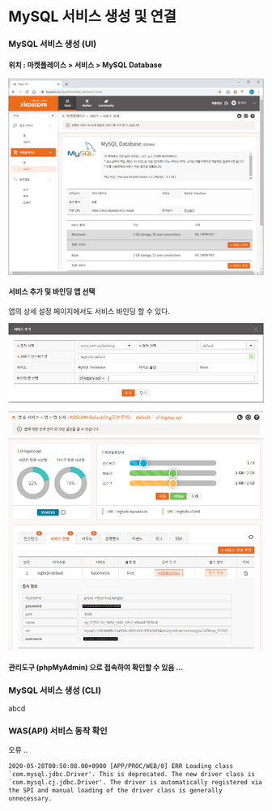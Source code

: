 # MySQL 서비스 생성 및 연결

### MySQL 서비스 생성 \(UI\)

#### 위치 : 마켓플레이스 &gt; 서비스 &gt;  MySQL Database

![](../../.gitbook/assets/image%20%28173%29.png)

#### 서비스 추가 및 바인딩 앱 선택

 앱의 상세 설정 페이지에서도 서비스 바인딩 할 수 있다. 

![](../../.gitbook/assets/image%20%28174%29.png)

![](../../.gitbook/assets/image%20%28172%29.png)

#### 관리도구 \(phpMyAdmin\) 으로 접속하여 확인할 수 있음 ... 

### MySQL 서비스 생성 \(CLI\)

abcd

### WAS\(API\) 서비스 동작 확인

오류 ..

```text
2020-05-28T00:50:08.00+0900 [APP/PROC/WEB/0] ERR Loading class `com.mysql.jdbc.Driver'. This is deprecated. The new driver class is `com.mysql.cj.jdbc.Driver'. The driver is automatically registered via the SPI and manual loading of the driver class is generally unnecessary.

```

